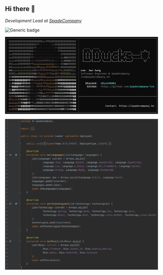 ## Hi there 👋
*Development Lead at [SpadeCompany](https://spadecompany.kr)*

![Generic badge](http://img.shields.io/badge/Repository-51-red)

![npx-card](https://github.com/spadecompany-lee/spadecompany-lee/blob/main/profile.png)

![bio](https://github.com/spadecompany-lee/spadecompany-lee/blob/main/profile2.png)
